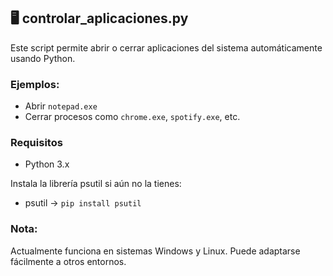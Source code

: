## 🖥 controlar_aplicaciones.py

Este script permite abrir o cerrar aplicaciones del sistema automáticamente usando Python.

### Ejemplos:

- Abrir `notepad.exe`
- Cerrar procesos como `chrome.exe`, `spotify.exe`, etc.

### Requisitos

- Python 3.x

  
Instala la librería psutil si aún no la tienes:
- psutil → `pip install psutil`

### Nota:

Actualmente funciona en sistemas Windows y Linux. Puede adaptarse fácilmente a otros entornos.
